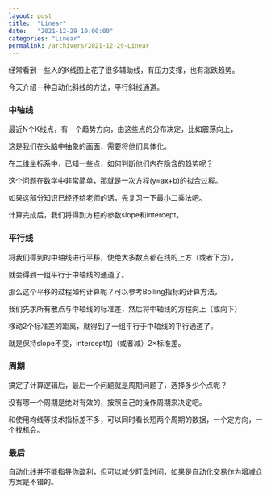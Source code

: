 ```yaml
---
layout: post
title:  "Linear"
date:   "2021-12-29 10:00:00"
categories: "Linear"
permalink: /archivers/2021-12-29-Linear
---
```



经常看到一些人的K线图上花了很多辅助线，有压力支撑，也有涨跌趋势。

今天介绍一种自动化斜线的方法，平行斜线通道。

### 中轴线

最近N个K线点，有一个趋势方向，由这些点的分布决定，比如震荡向上，

这是我们在头脑中抽象的画面，需要将他们具体化。

在二维坐标系中，已知一些点，如何判断他们内在隐含的趋势呢？

这个问题在数学中非常简单，那就是一次方程(y=ax+b)的拟合过程。

如果这部分知识已经还给老师的话，先复习一下最小二乘法吧。

计算完成后，我们将得到方程的参数slope和intercept。


### 平行线

将我们得到的中轴线进行平移，使绝大多数点都在线的上方（或者下方），

就会得到一组平行于中轴线的通道了。

那么这个平移的过程如何计算呢？可以参考Bolling指标的计算方法，

我们先求所有散点与中轴线的标准差，然后将中轴线的方程向上（或向下）

移动2个标准差的距离，就得到了一组平行于中轴线的平行通道了。

就是保持slope不变，intercept加（或者减）2×标准差。


### 周期

搞定了计算逻辑后，最后一个问题就是周期问题了，选择多少个点呢？

没有哪一个周期是绝对有效的，按照自己的操作周期来决定吧。

和使用均线等技术指标差不多，可以同时看长短两个周期的数据，一个定方向，一个找机会。


### 最后

自动化线并不能指导你盈利，但可以减少盯盘时间，如果是自动化交易作为增减仓方案是不错的。

